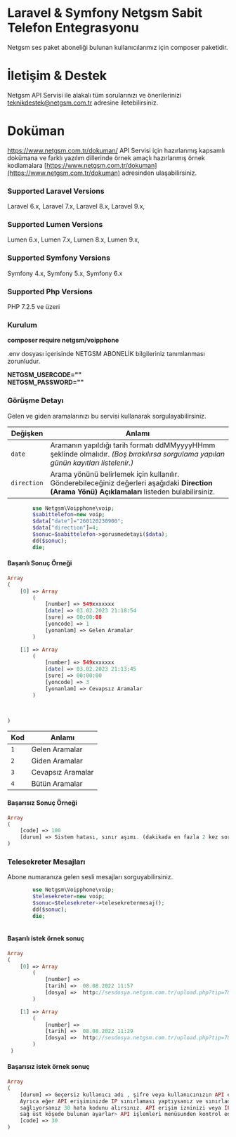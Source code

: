 




# Laravel & Symfony Netgsm Sabit Telefon Entegrasyonu

Netgsm ses paket aboneliği bulunan kullanıcılarımız için composer paketidir.  

# İletişim & Destek

 Netgsm API Servisi ile alakalı tüm sorularınızı ve önerilerinizi teknikdestek@netgsm.com.tr adresine iletebilirsiniz.


# Doküman 
https://www.netgsm.com.tr/dokuman/
 API Servisi için hazırlanmış kapsamlı dokümana ve farklı yazılım dillerinde örnek amaçlı hazırlanmış örnek kodlamalara 
 [https://www.netgsm.com.tr/dokuman](https://www.netgsm.com.tr/dokuman) adresinden ulaşabilirsiniz.


### Supported Laravel Versions

Laravel 6.x, Laravel 7.x, Laravel 8.x, Laravel 9.x, 

### Supported Lumen Versions

Lumen 6.x, Lumen 7.x, Lumen 8.x, Lumen 9.x, 

### Supported Symfony Versions

Symfony 4.x, Symfony 5.x, Symfony 6.x

### Supported Php Versions

PHP 7.2.5 ve üzeri

### Kurulum

<b>composer require netgsm/voipphone</b>

.env  dosyası içerisinde NETGSM ABONELİK bilgileriniz tanımlanması zorunludur.  

<b>NETGSM_USERCODE=""</b>  
<b>NETGSM_PASSWORD=""</b>  

### Görüşme Detayı

Gelen ve giden aramalarınızı bu servisi kullanarak sorgulayabilirsiniz.

<table>
<thead>
<tr>
<th>Değişken</th>
<th>Anlamı</th>
</tr>
</thead>
<tbody>

<tr>
<td><code>date</code></td>
<td>Aramanın yapıldığı tarih formatı ddMMyyyyHHmm şeklinde olmalıdır.  <em>(Boş bırakılırsa sorgulama yapılan günün kayıtları listelenir.)</em></td>
</tr>
<tr>
<td><code>direction</code></td>
<td>Arama yönünü belirlemek için kullanılır. Gönderebileceğiniz değerleri aşağıdaki <strong>Direction (Arama Yönü) Açıklamaları</strong> listeden bulabilirsiniz.</td>
</tr>
</tbody>
</table>




```php    
        use Netgsm\Voipphone\voip;
        $sabittelefon=new voip;
        $data["date"]="260120230900";
        $data["direction"]=4;
        $sonuc=$sabittelefon->gorusmedetayi($data);
        dd($sonuc);
        die;
```

#### Başarılı Sonuç Örneği

```php
Array
(
    [0] => Array
        (
            [number] => 549xxxxxxx
            [date] => 03.02.2023 21:18:54
            [sure] => 00:00:08
            [yoncode] => 1
            [yonanlam] => Gelen Aramalar
        )

    [1] => Array
        (
            [number] => 549xxxxxxx
            [date] => 03.02.2023 21:13:45
            [sure] => 00:00:00
            [yoncode] => 3
            [yonanlam] => Cevapsız Aramalar
        )

   

)
```
<table>
<thead>
<tr>
<th>Kod</th>
<th>Anlamı</th>
</tr>
</thead>
<tbody>
<tr>
<td><code>1</code></td>
<td>Gelen Aramalar</td>
</tr>
<tr>
<td><code>2</code></td>
<td>Giden Aramalar</td>
</tr>
<tr>
<td><code>3</code></td>
<td>Cevapsız Aramalar</td>
</tr>
<tr>
<td><code>4</code></td>
<td>Bütün Aramalar</td>
</tr>
</tbody>
</table>

#### Başarısız Sonuç Örneği

```php
Array
(
    [code] => 100
    [durum] => Sistem hatası, sınır aşımı. (dakikada en fazla 2 kez sorgulanabilir.)
)
```




### Telesekreter Mesajları

Abone numaranıza gelen sesli mesajları sorguyabilirsiniz.

```php     
        use Netgsm\Voipphone\voip;
        $telesekreter=new voip;
        $sonuc=$telesekreter->telesekretermesaj();
        dd($sonuc);
        die;
        
```

####  Başarılı istek örnek sonuç
```php
Array
(
    [0] => Array
        (
            [number] =>  
            [tarih] =>  08.08.2022 11:57 
            [dosya] =>  http://sesdosya.netgsm.com.tr/upload.php?tip=7&a=24f4431869f3d493271eb8s212vs....... 
        )

    [1] => Array
        (
            [number] =>  
            [tarih] =>  08.08.2022 11:29 
            [dosya] =>  http://sesdosya.netgsm.com.tr/upload.php?tip=7&a=24f44318xasavs3.....
        )
 )
```
####  Başarısız istek örnek sonuç

```php
Array
(
    [durum] => Geçersiz kullanıcı adı , şifre veya kullanıcınızın API erişim izninin olmadığını gösterir.  
    Ayrıca eğer API erişiminizde IP sınırlaması yaptıysanız ve sınırladığınız ip dışında gönderim  
    sağlıyorsanız 30 hata kodunu alırsınız. API erişim izninizi veya IP sınırlamanızı , web arayüzümüzden;  
    sağ üst köşede bulunan ayarlar> API işlemleri menüsunden kontrol edebilirsiniz.
    [code] => 30
)

```
